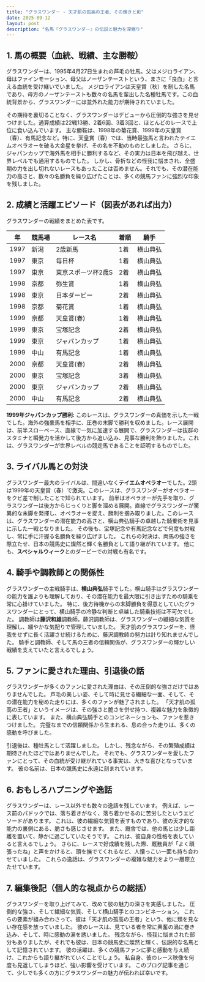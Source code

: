 ```yaml
---
title: "グラスワンダー - 天才肌の孤高の王者、その輝きと影"
date: 2025-09-12
layout: post
description: "名馬『グラスワンダー』の伝説と魅力を深堀り"
---
```


## 1. 馬の概要（血統、戦績、主な勝鞍）

グラスワンダーは、1995年4月27日生まれの芦毛の牡馬。父はメジロライアン、母はファインモーション、母父はノーザンテーストという、まさに「良血」と言える血統を受け継いでいました。  メジロライアンは天皇賞（秋）を制した名馬であり、母方のノーザンテーストも数々の名馬を輩出した名種牡馬です。この血統背景から、グラスワンダーには並外れた能力が期待されていました。

その期待を裏切ることなく、グラスワンダーはデビューから圧倒的な強さを見せつけました。通算成績は22戦13勝、2着6回、3着3回と、ほとんどのレースで上位に食い込んでいます。  主な勝鞍は、1998年の菊花賞、1999年の天皇賞（春）、有馬記念など。特に、天皇賞（春）では、当時最強馬と言われたテイエムオペラオーを破る大金星を挙げ、その名を不動のものとしました。  さらに、ジャパンカップで海外馬を相手に勝利するなど、その実力は日本を飛び越え、世界レベルでも通用するものでした。  しかし、骨折などの怪我に悩まされ、全盛期の力を出し切れないレースもあったことは否めません。それでも、その潜在能力の高さと、数々の名勝負を繰り広げたことは、多くの競馬ファンに強烈な印象を残しました。


## 2. 成績と活躍エピソード（図表があれば出力）

グラスワンダーの戦績をまとめた表です。

| 年 | 競馬場 | レース名 | 着順 | 騎手 |
|---|---|---|---|---|
| 1997 | 新潟 | 2歳新馬 | 1着 | 横山典弘 |
| 1997 | 東京 | 毎日杯 | 1着 | 横山典弘 |
| 1997 | 東京 | 東京スポーツ杯2歳S | 2着 | 横山典弘 |
| 1998 | 京都 | 弥生賞 | 1着 | 横山典弘 |
| 1998 | 東京 | 日本ダービー | 2着 | 横山典弘 |
| 1998 | 京都 | 菊花賞 | 1着 | 横山典弘 |
| 1999 | 京都 | 天皇賞(春) | 1着 | 横山典弘 |
| 1999 | 東京 | 宝塚記念 | 2着 | 横山典弘 |
| 1999 | 東京 | ジャパンカップ | 1着 | 横山典弘 |
| 1999 | 中山 | 有馬記念 | 1着 | 横山典弘 |
| 2000 | 京都 | 天皇賞(春) | 2着 | 横山典弘 |
| 2000 | 東京 | 宝塚記念 | 3着 | 横山典弘 |
| 2000 | 東京 | ジャパンカップ | 2着 | 横山典弘 |
| 2000 | 中山 | 有馬記念 | 2着 | 横山典弘 |


**1999年ジャパンカップ勝利:**  このレースは、グラスワンダーの真価を示した一戦でした。海外の強豪馬を相手に、圧巻の末脚で勝利を収めました。レース展開は、前半スローペース、直線で一気に加速する展開で、グラスワンダーは抜群のスタミナと瞬発力を活かして後方から追い込み、見事な勝利を飾りました。これは、グラスワンダーが世界レベルの競走馬であることを証明するものでした。


## 3. ライバル馬との対決

グラスワンダー最大のライバルは、間違いなく**テイエムオペラオー**でした。2頭は1999年の天皇賞（春）で激突。このレースは、グラスワンダーがオペラオーをクビ差で制したことで知られています。  前半はオペラオーが先手を取り、グラスワンダーは後方からじっくりと脚を溜める展開。直線でグラスワンダーが驚異的な末脚を発揮し、オペラオーを捉え、勝利を掴み取りました。このレースは、グラスワンダーの潜在能力の高さと、横山典弘騎手の卓越した騎乗術を見事に示した一戦となりました。  その後も、宝塚記念や有馬記念などで何度も対戦し、常に手に汗握る名勝負を繰り広げました。  これらの対決は、両馬の強さを際立たせ、日本の競馬史に燦然と輝く名勝負として語り継がれています。  他にも、**スペシャルウィーク**とのダービーでの対戦も有名です。


## 4. 騎手や調教師との関係性

グラスワンダーの主戦騎手は、**横山典弘**騎手でした。横山騎手はグラスワンダーの能力を誰よりも理解しており、その潜在能力を最大限に引き出すための騎乗を常に心掛けていました。  特に、後方待機からの末脚勝負を得意としていたグラスワンダーにとって、横山騎手の冷静な判断と卓越した騎乗技術は不可欠でした。  調教師は**藤沢和雄**調教師。藤沢調教師は、グラスワンダーの繊細な気質を理解し、細やかな気配りで管理していました。  天才肌のグラスワンダーを、怪我をせずに長く活躍させ続けるために、藤沢調教師の努力は計り知れませんでした。  騎手と調教師、そして馬の三者の信頼関係が、グラスワンダーの輝かしい戦績を支えていたと言えるでしょう。


## 5. ファンに愛された理由、引退後の話

グラスワンダーが多くのファンに愛された理由は、その圧倒的な強さだけではありませんでした。  芦毛の美しい姿、そして時に見せる繊細な一面、そして、その潜在能力を秘めた走りには、多くのファンが魅了されました。  「天才肌の孤高の王者」というイメージは、その強さと脆さを併せ持つ、複雑な魅力を象徴的に表しています。  また、横山典弘騎手とのコンビネーションも、ファンを惹きつけました。  完璧なまでの信頼関係から生まれる、息の合った走りは、多くの感動を呼びました。

引退後は、種牡馬として活躍しました。  しかし、残念ながら、その繁殖成績は期待されたほどではありませんでした。  それでも、グラスワンダーを愛したファンにとって、その血統が受け継がれている事実は、大きな喜びとなっています。  彼の名前は、日本の競馬史に永遠に刻まれています。


## 6. おもしろハプニングや逸話

グラスワンダーは、レース以外でも数々の逸話を残しています。  例えば、レース前のパドックでは、落ち着きがなく、落ち着かせるのに苦労したというエピソードがあります。  これは、彼の繊細な気質を表すものであり、彼の天才的な能力の裏側にある、脆さも感じさせます。  また、厩舎では、他の馬とは少し距離を置いて、静かに過ごしていたそうです。  これは、彼自身の性格を表していると言えるでしょう。  さらに、レースで好成績を残した際、厩務員が「よく頑張ったね」と声をかけると、頭を撫でてくれるなど、人懐っこい一面も持ち合わせていました。  これらの逸話は、グラスワンダーの複雑な魅力をより一層際立たせています。


## 7. 編集後記（個人的な視点からの総括）

グラスワンダーを取り上げてみて、改めて彼の魅力の深さを実感しました。  圧倒的な強さ、そして繊細な気質、そして横山騎手とのコンビネーション。  これらの要素が組み合わさって、彼は「天才肌の孤高の王者」という、他に類を見ない存在感を放っていました。  彼のレースは、見ている者を常に興奮の渦に巻き込み、そして、時に感動の涙を誘いました。  残念ながら、怪我に悩まされた部分もありましたが、それでも彼は、日本の競馬史に燦然と輝く、伝説的な名馬として記憶されています。  彼の活躍は、多くの競馬ファンに夢と感動を与え続け、これからも語り継がれていくことでしょう。  私自身、彼のレース映像を何度も見返してしまうほど、強い影響を受けています。  このブログ記事を通じて、少しでも多くの方にグラスワンダーの魅力が伝われば幸いです。
